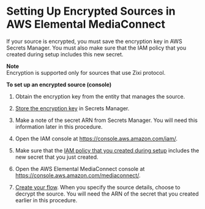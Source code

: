 # Setting Up Encrypted Sources in AWS Elemental MediaConnect<a name="encryption-in-transit-source"></a>

If your source is encrypted, you must save the encryption key in AWS Secrets Manager\. You must also make sure that the IAM policy that you created during setup includes this new secret\.

**Note**  
Encryption is supported only for sources that use Zixi protocol\.

**To set up an encrypted source \(console\)**

1. Obtain the encryption key from the entity that manages the source\.

1. [Store the encryption key](key-management.md#key-management-store-encryption-keys) in Secrets Manager\.

1. Make a note of the secret ARN from Secrets Manager\. You will need this information later in this procedure\.

1. Open the IAM console at [https://console\.aws\.amazon\.com/iam/](https://console.aws.amazon.com/iam/)\.

1. Make sure that the [IAM policy that you created during setup](setting-up-policy-for-mediaconnect.md) includes the new secret that you just created\.

1. Open the AWS Elemental MediaConnect console at [https://console\.aws\.amazon\.com/mediaconnect/](https://console.aws.amazon.com/mediaconnect/)\.

1. [Create your flow](flows-create.md)\. When you specify the source details, choose to decrypt the source\. You will need the ARN of the secret that you created earlier in this procedure\.